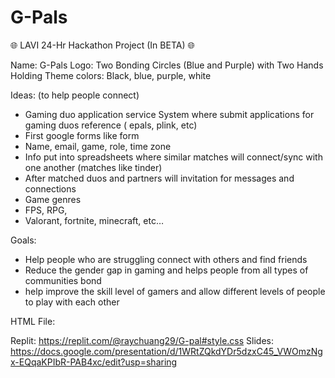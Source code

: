 # G-Pals
🌐 LAVI 24-Hr Hackathon Project (In BETA) 🌐

Name: G-Pals
Logo: Two Bonding Circles (Blue and Purple) with Two Hands Holding
Theme colors: Black, blue, purple, white

Ideas: (to help people connect) 	
- Gaming duo application service 
System where submit applications for gaming duos reference ( epals, plink, etc) 
- First google forms like form 
- Name, email, game, role, time zone 
- Info put into spreadsheets where similar matches will connect/sync with one another (matches like tinder)
- After matched duos and partners will invitation for messages and connections 
- Game genres 
- FPS, RPG, 
- Valorant, fortnite, minecraft, etc… 

Goals:
- Help people who are struggling connect with others and find friends
- Reduce the gender gap in gaming and helps people from all types of communities bond
- help improve the skill level of gamers and allow different levels of people to play with each other 

HTML File: 

Replit: https://replit.com/@raychuang29/G-pal#style.css
Slides: https://docs.google.com/presentation/d/1WRtZQkdYDr5dzxC45_VWOmzNgx-EQqaKPIbR-PAB4xc/edit?usp=sharing
